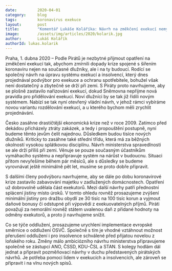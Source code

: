 ```yaml
---
date:         2020-04-01
category:     blog
tags:         koronavirus exekuce
layout:       post
title:        "Komentář Lukáše Koláříka: Návrh na změkčení exekucí nemyslí na nové dlužníky"
image:        /assets/img/articles/2020/kolarik.jpg
author:       Lukáš Kolářík
authorId: lukas.kolarik
--- 
```


Praha, 1. dubna 2020 – Podle Pirátů je nezbytné přijmout opatření na změkčení exekucí tak, abychom zmírnili dopady krize spojené s šířením koronaviru nejen na současné dlužníky, ale i na ty budoucí. Rodící se společný návrh na úpravu systému exekucí a insolvencí, který dnes projednával podvýbor pro exekuce a ochranu spotřebitele, bohužel však není dostatečný a zbytečně se drží při zemi. S Piráty proto navrhujeme, aby se plošně zastavilo nařizování exekucí, dokud Sněmovna nepřijme nová pravidla pro přidělování exekucí. Noví dlužníci by se tak již řídili novým systémem. Nabízí se tak nyní otevřený vládní návrh, v jehož rámci vybíráme novou variantu rozdělování exekucí, a u kterého bychom měli zrychlit projednávání. 

Česko zasáhne drastičtější ekonomická krize než v roce 2009. Zatímco před dekádou přicházely ztráty zakázek, a tedy i propouštění postupně, nyní budeme těmto jevům čelit najednou. Důsledkem budou tisíce nových dlužníků. Kriticky to zasáhne také střední třídu, která má za běžných okolností vysokou splátkovou disciplínu. Návrh ministerstva spravedlnosti se ale drží příliš při zemi. Věnuje se pouze současným účastníkům vymáhacího systému a nepřipravuje systém na nárůst v budoucnu. Situaci přitom nevyřešíme během pár měsíců, ale s důsledky se budeme vyrovnávat ještě minimálně pět let, musíme se proto dobře připravit.

S dalšími členy podvýboru navrhujeme, aby se dále po dobu koronavirové krize zastavilo zabavování majetku v zadlužených domácnostech. Opatření už dobrovolně udělala část exekutorů. Mezi další návrhy patří přednostní splácení jistiny místo úroků. V tomto ohledu rovněž prosazujeme zvýšení minimální jistiny pro dražbu obydlí ze 30 tisíc na 100 tisíc korun a vyjmout daňové bonusy či odstupné při výpovědi z exekuovatelných příjmů. Piráti považují za nemorální rovněž státem uvalenou daň z přidané hodnoty na odměny exekutorů, a proto ji navrhujeme snížit. 

Co se týče oddlužení, prosazujeme urychlení implementace evropské směrnice o oddlužení OSVČ. Společně s tím je vhodné vztáhnout možnost přerušení oddlužení i pro insolvence schválené před přijatou novelou z loňského roku. Změny málo ambiciózního návrhu ministerstva připravujeme společně se zástupci ANO, ČSSD, KDU-ČSL a STAN. S kolegy hodlám dál jednat a připravit pozměňovací návrhy v duchu představených pirátských návrhů. Je potřeba pomoci lidem v exekucích a insolvencích, ale zároveň se připravit i na vlnu nových spisů. 

